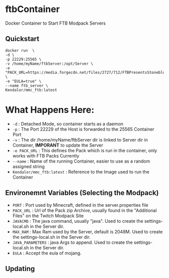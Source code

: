# ftbContainer
Docker Container to Start FTB Modpack Servers

## Quickstart

    docker run  \
    -d \
    -p 22229:25565 \
    -v /home/myName/ftbServer:/opt/Server \
    -e "PACK_URL=https://media.forgecdn.net/files/2727/712/FTBPresentsStoneblock2Server_1.15.0.zip" \
    -e "EULA=true" \
    --name ftb_server \
    Kendalor/mmc_ftb:latest

# What Happens Here:

* `-d` : Detached Mode, so container starts as a daemon
* `-p` : The Port 22229 of the Host is forwarded to the 25565 Container Port
* `-v` : The dir /home/myName/ftbServer dir is linked to Server dir in Container, **IMPORANT** to update the Server
* `-e PACK_URL` : This defines the Pack which is run in the container, only works with FTB Packs Currently 
* `--name` : Name of the running Container, easier to use as a random assigned string
* `Kendalor/mmc_ftb:latest` : Reference to the Image used to run the Container


## Environemnt Variables (Selecting the Modpack)


* `PORT` : Port used by Minecraft, defined in the server.properties file
* `PACK_URL` : Url of the Pack zip Archive, usually found in the "Additional Files" on the Twitch Modpack Site
* `JAVACMD` : The java command, usually "java". Used to create the settings-local.sh in the Server dir.
* `MAX_RAM` : Max Ram used by the Server, default is 2048M. Used to create the settings-local.sh in the Server dir.
* `JAVA_PARAMETERS` : java Args to append. Used to create the settings-local.sh in the Server dir.
* `EULA` : Accept the eula of mojang.




## Updating

